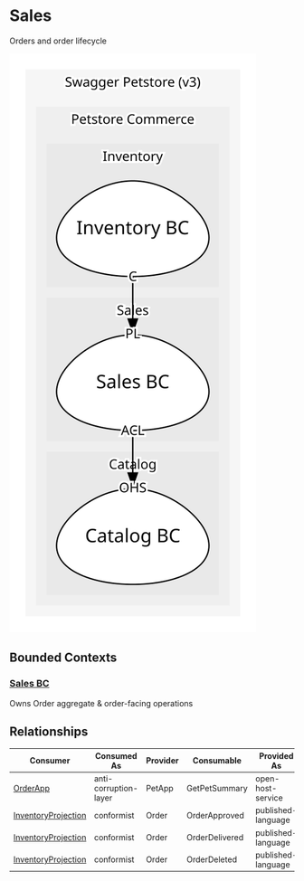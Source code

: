 

# Sales
Orders and order lifecycle

![contextmap](./contextmap.svg)

## Bounded Contexts

### [Sales BC](boundedcontexts/sales_bc/index.md)
Owns Order aggregate & order-facing operations



## Relationships
| Consumer | Consumed As | Provider | Consumable | Provided As |
| --- | --- | --- | --- | --- |
| [OrderApp](boundedcontexts/sales_bc/services/order_app/index.md) | anti-corruption-layer | PetApp | GetPetSummary | open-host-service |
| [InventoryProjection](../inventory/boundedcontexts/inventory_bc/aggregates/inventory_projection/index.md) | conformist | Order | OrderApproved | published-language |
| [InventoryProjection](../inventory/boundedcontexts/inventory_bc/aggregates/inventory_projection/index.md) | conformist | Order | OrderDelivered | published-language |
| [InventoryProjection](../inventory/boundedcontexts/inventory_bc/aggregates/inventory_projection/index.md) | conformist | Order | OrderDeleted | published-language |
	
	
